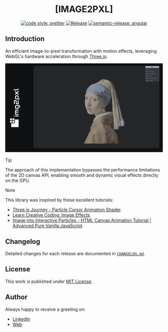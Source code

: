 <div align=center>

# [IMAGE2PXL]

[![code style: prettier](https://img.shields.io/badge/code_style-prettier-ff69b4.svg)](https://github.com/prettier/prettier)
[![Release](https://github.com/d3p1/img2pxl/actions/workflows/release.yml/badge.svg)](https://github.com/d3p1/img2pxl/actions/workflows/release.yml)
[![semantic-release: angular](https://img.shields.io/badge/semantic--release-angular-e10079?logo=semantic-release)](https://github.com/semantic-release/semantic-release)

</div>

## Introduction

An efficient image-to-pixel transformation with motion effects, leveraging WebGL's hardware acceleration through [Three.js](https://threejs.org/):

<div align="center">

![Demo](https://github.com/d3p1/img2pxl/blob/main/docs/demo.gif?raw=true)

</div>

> [!TIP]
> The approach of this implementation bypasses the performance limitations of the 2D canvas API, enabling smooth and dynamic visual effects directly on the GPU.

> [!NOTE]
> This library was inspired by these excellent tutorials:
> - [Three.js Journey - Particle Cursor Animation Shader](https://threejs-journey.com/lessons/particles-cursor-animation-shader).
> - [Learn Creative Coding: Image Effects](https://www.youtube.com/watch?v=UeZ1pTg_nMo).
> - [Image into Interactive Particles - HTML Canvas Animation Tutorial | Advanced Pure Vanilla JavaScript](https://www.youtube.com/watch?v=afdHgwn1XCY). 

## Changelog

Detailed changes for each release are documented in [`CHANGELOG.md`](./CHANGELOG.md).

## License

This work is published under [MIT License](./LICENSE).

## Author

Always happy to receive a greeting on:

- [LinkedIn](https://www.linkedin.com/in/cristian-marcelo-de-picciotto/)
- [Web](https://d3p1.dev/)